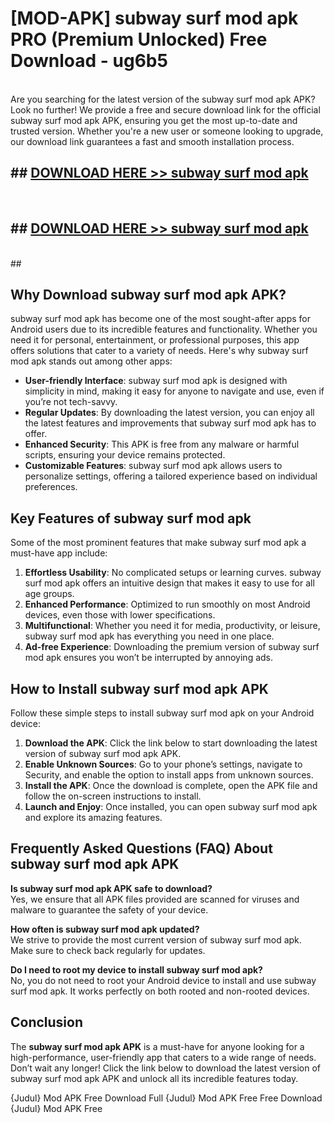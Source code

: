 # [MOD-APK] subway surf mod apk PRO (Premium Unlocked) Free Download - ug6b5 <br>
<br>
Are you searching for the latest version of the subway surf mod apk APK? Look no further! We provide a free and secure download link for the official subway surf mod apk APK, ensuring you get the most up-to-date and trusted version. Whether you're a new user or someone looking to upgrade, our download link guarantees a fast and smooth installation process.


## ##  [DOWNLOAD HERE >> subway surf mod apk](http://freeplayer.one?title=subway_surf_mod_apk&ref=M3)
  <br>

##  ## [DOWNLOAD HERE >> subway surf mod apk](http://freeplayer.one?title=subway_surf_mod_apk&ref=M3)
  <br>
  ##



## Why Download subway surf mod apk APK?

subway surf mod apk has become one of the most sought-after apps for Android users due to its incredible features and functionality. Whether you need it for personal, entertainment, or professional purposes, this app offers solutions that cater to a variety of needs. Here's why subway surf mod apk stands out among other apps:

- **User-friendly Interface**: subway surf mod apk is designed with simplicity in mind, making it easy for anyone to navigate and use, even if you’re not tech-savvy.
- **Regular Updates**: By downloading the latest version, you can enjoy all the latest features and improvements that subway surf mod apk has to offer.
- **Enhanced Security**: This APK is free from any malware or harmful scripts, ensuring your device remains protected.
- **Customizable Features**: subway surf mod apk allows users to personalize settings, offering a tailored experience based on individual preferences.

## Key Features of subway surf mod apk

Some of the most prominent features that make subway surf mod apk a must-have app include:

1. **Effortless Usability**: No complicated setups or learning curves. subway surf mod apk offers an intuitive design that makes it easy to use for all age groups.
2. **Enhanced Performance**: Optimized to run smoothly on most Android devices, even those with lower specifications.
3. **Multifunctional**: Whether you need it for media, productivity, or leisure, subway surf mod apk has everything you need in one place.
4. **Ad-free Experience**: Downloading the premium version of subway surf mod apk ensures you won’t be interrupted by annoying ads.

## How to Install subway surf mod apk APK

Follow these simple steps to install subway surf mod apk on your Android device:

1. **Download the APK**: Click the link below to start downloading the latest version of subway surf mod apk APK.
2. **Enable Unknown Sources**: Go to your phone’s settings, navigate to Security, and enable the option to install apps from unknown sources.
3. **Install the APK**: Once the download is complete, open the APK file and follow the on-screen instructions to install.
4. **Launch and Enjoy**: Once installed, you can open subway surf mod apk and explore its amazing features.

## Frequently Asked Questions (FAQ) About subway surf mod apk APK

**Is subway surf mod apk APK safe to download?**  
Yes, we ensure that all APK files provided are scanned for viruses and malware to guarantee the safety of your device.

**How often is subway surf mod apk updated?**  
We strive to provide the most current version of subway surf mod apk. Make sure to check back regularly for updates.

**Do I need to root my device to install subway surf mod apk?**  
No, you do not need to root your Android device to install and use subway surf mod apk. It works perfectly on both rooted and non-rooted devices.

## Conclusion

The **subway surf mod apk APK** is a must-have for anyone looking for a high-performance, user-friendly app that caters to a wide range of needs. Don’t wait any longer! Click the link below to download the latest version of subway surf mod apk APK and unlock all its incredible features today.

{Judul} Mod APK Free
Download Full {Judul} Mod APK Free
Free Download {Judul} Mod APK Free

